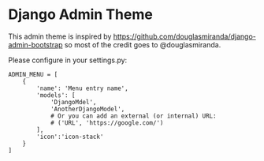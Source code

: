 # Django Admin Theme

This admin theme is inspired by https://github.com/douglasmiranda/django-admin-bootstrap
so most of the credit goes to @douglasmiranda.

Please configure in your settings.py:

    ADMIN_MENU = [
        {
            'name': 'Menu entry name',
            'models': [
                'DjangoMdel',
                'AnotherDjangoModel',
                # Or you can add an external (or internal) URL:
                # ('URL', 'https://google.com/')
            ],
            'icon':'icon-stack'
        }
    ]
